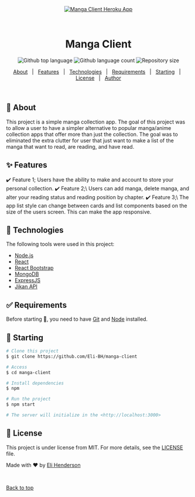 <div align="center" id="top"> 
  <a href="https://mangalist.herokuapp.com"><img src="https://thumbs.gfycat.com/AnchoredLikableBedbug-size_restricted.gif" alt="Manga Client" /> Heroku App</a>

&#xa0;

  <!-- <a href="https://yourmanga.herokuapp.com">Demo</a> -->
</div>
<h1 align="center">Manga Client</h1>

<p align="center">
  <img alt="Github top language" src="https://img.shields.io/github/languages/top/Eli-BH/manga-list-client?color=56BEB8">

  <img alt="Github language count" src="https://img.shields.io/github/languages/count/Eli-BH/manga-list-client?color=56BEB8">

  <img alt="Repository size" src="https://img.shields.io/github/repo-size/Eli-BH/manga-list-client?color=56BEB8">

  <!-- <img alt="Github issues" src="https://img.shields.io/github/issues/{{YOUR_GITHUB_USERNAME}}/manga-client?color=56BEB8" /> -->

  <!-- <img alt="Github forks" src="https://img.shields.io/github/forks/{{YOUR_GITHUB_USERNAME}}/manga-client?color=56BEB8" /> -->

  <!-- <img alt="Github stars" src="https://img.shields.io/github/stars/{{YOUR_GITHUB_USERNAME}}/manga-client?color=56BEB8" /> -->
</p>

<!-- Status -->

<!-- <h4 align="center">
	🚧  Manga Client 🚀 Under construction...  🚧
</h4>

<hr> -->

<p align="center">
  <a href="#dart-about">About</a> &#xa0; | &#xa0; 
  <a href="#sparkles-features">Features</a> &#xa0; | &#xa0;
  <a href="#rocket-technologies">Technologies</a> &#xa0; | &#xa0;
  <a href="#white_check_mark-requirements">Requirements</a> &#xa0; | &#xa0;
  <a href="#checkered_flag-starting">Starting</a> &#xa0; | &#xa0;
  <a href="#memo-license">License</a> &#xa0; | &#xa0;
  <a href="https://github.com/Eli-BH" target="_blank">Author</a>
</p>

<br>

## :dart: About

This project is a simple manga collection app.
The goal of this project was to allow a user to have a simpler alternative to popular
manga/anime collection apps that offer more than just the collection.
The goal was to eliminated the extra clutter for user that just want to make a list
of the manga that want to read, are reading, and have read.

## :sparkles: Features

:heavy_check_mark: Feature 1; Users have the ability to make and account to store your personal collection.
:heavy_check_mark: Feature 2;\ Users can add manga, delete manga,
and alter your reading status and reading position by chapter.
:heavy_check_mark: Feature 3;\ The app list style can change between cards and list
components based on the size of the users screen. This can make the app responsive.

## :rocket: Technologies

The following tools were used in this project:

- [Node.js](https://nodejs.org/en/)
- [React](https://pt-br.reactjs.org/)
- [React Bootstrap](https://react-bootstrap.github.io/)
- [MongoDB](https://mongodb.github.io/node-mongodb-native/)
- [ExpressJS](https://expressjs.com/)
- [Jikan API](https://jikan.docs.apiary.io/)

## :white_check_mark: Requirements

Before starting :checkered_flag:, you need to have [Git](https://git-scm.com) and [Node](https://nodejs.org/en/) installed.

## :checkered_flag: Starting

```bash
# Clone this project
$ git clone https://github.com/Eli-BH/manga-client

# Access
$ cd manga-client

# Install dependencies
$ npm

# Run the project
$ npm start

# The server will initialize in the <http://localhost:3000>
```

## :memo: License

This project is under license from MIT. For more details, see the [LICENSE](LICENSE.md) file.

Made with :heart: by <a href="https://github.com/Eli-BH" target="_blank">Eli Henderson</a>

&#xa0;

<a href="#top">Back to top</a>
